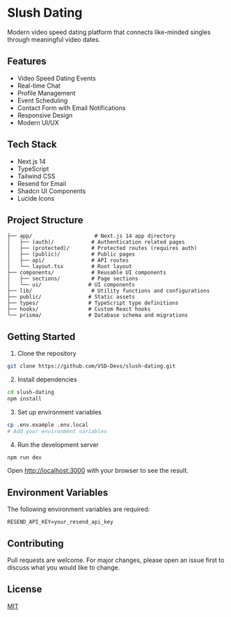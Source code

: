# Slush Dating

Modern video speed dating platform that connects like-minded singles through meaningful video dates.

## Features

- Video Speed Dating Events
- Real-time Chat
- Profile Management
- Event Scheduling
- Contact Form with Email Notifications
- Responsive Design
- Modern UI/UX

## Tech Stack

- Next.js 14
- TypeScript
- Tailwind CSS
- Resend for Email
- Shadcn UI Components
- Lucide Icons

## Project Structure

```
├── app/                    # Next.js 14 app directory
│   ├── (auth)/            # Authentication related pages
│   ├── (protected)/       # Protected routes (requires auth)
│   ├── (public)/          # Public pages
│   ├── api/               # API routes
│   └── layout.tsx         # Root layout
├── components/            # Reusable UI components
│   ├── sections/          # Page sections
│   └── ui/               # UI components
├── lib/                   # Utility functions and configurations
├── public/               # Static assets
├── types/                # TypeScript type definitions
├── hooks/                # Custom React hooks
└── prisma/               # Database schema and migrations
```

## Getting Started

1. Clone the repository
```bash
git clone https://github.com/VSD-Devs/slush-dating.git
```

2. Install dependencies
```bash
cd slush-dating
npm install
```

3. Set up environment variables
```bash
cp .env.example .env.local
# Add your environment variables
```

4. Run the development server
```bash
npm run dev
```

Open [http://localhost:3000](http://localhost:3000) with your browser to see the result.

## Environment Variables

The following environment variables are required:

```env
RESEND_API_KEY=your_resend_api_key
```

## Contributing

Pull requests are welcome. For major changes, please open an issue first to discuss what you would like to change.

## License

[MIT](https://choosealicense.com/licenses/mit/) 